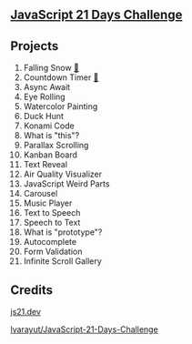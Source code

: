 ## [JavaScript 21 Days Challenge](https://github.com/lvarayut/JavaScript-21-Days-Challenge)

## Projects

1. Falling Snow [🔗](https://js21.thewdhanat.com/01%20-%20Falling%20Snow/)
1. Countdown Timer [🔗](https://js21.thewdhanat.com/02%20-%20Countdown%20Timer/)
1. Async Await
1. Eye Rolling
1. Watercolor Painting
1. Duck Hunt
1. Konami Code
1. What is "this"?
1. Parallax Scrolling
1. Kanban Board
1. Text Reveal
1. Air Quality Visualizer
1. JavaScript Weird Parts
1. Carousel
1. Music Player
1. Text to Speech
1. Speech to Text
1. What is "prototype"?
1. Autocomplete
1. Form Validation
1. Infinite Scroll Gallery

## Credits

[js21.dev](https://js21.dev/)

[lvarayut/JavaScript-21-Days-Challenge](https://github.com/lvarayut/JavaScript-21-Days-Challenge)
